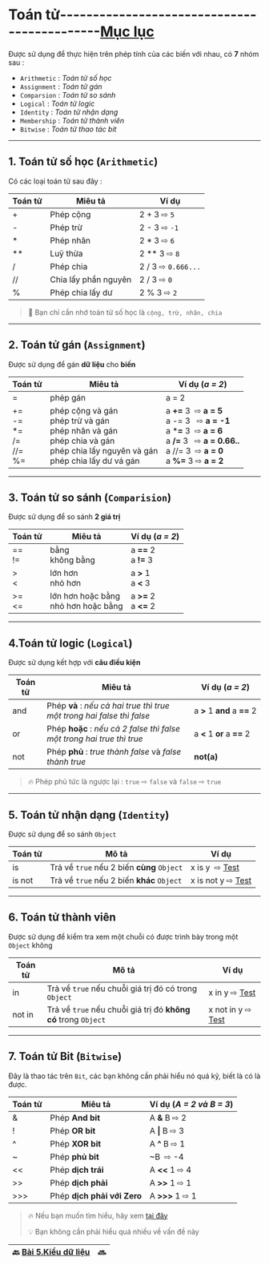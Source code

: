 # Toán tử--------------------------------------------[Mục lục](https://github.com/Zenfection/Python)

Được sử dụng để thực hiện trên phép tính của các biến với nhau, có **7** nhóm sau :

- `Arithmetic` : *Toán tử số học*
- `Assignment` : *Toán tử gán*
- `Comparsion` : *Toán tử so sánh*
- `Logical` : *Toán tử logic*
- `Identity` : *Toán tử nhận dạng*
- `Membership` : *Toán tử thành viên*
- `Bitwise` : *Toán tử thao tác bit*

---

## 1. Toán tử số học (`Arithmetic`)

Có các loại toán tử sau đây :

| Toán tử | Miêu tả              | Ví dụ              |
| ------- | -------------------- | ------------------ |
| +       | Phép cộng            | 2 + 3 ⇨ `5`        |
| -       | Phép trừ             | 2 - 3 ⇨ `-1`       |
| *       | Phép nhân            | 2 * 3 ⇨ `6`        |
| **      | Luỹ thừa             | 2 ** 3 ⇨ `8`       |
| /       | Phép chia            | 2 / 3 ⇨ `0.666...` |
| //      | Chia lấy phần nguyên | 2 / 3 ⇨ `0`        |
| %       | Phép chia lấy dư     | 2 % 3 ⇨ `2`        |

> 🤔 Bạn chỉ cần nhớ toán tử số học là `cộng, trừ, nhân, chia`

---

## 2. Toán tử gán (`Assignment`)

Được sử dụng để gán **dữ liệu** cho **biến**

| Toán tử                           | Miêu tả                                                                                                                               | Ví dụ (*a = 2*)                                                                                                                                                |
| --------------------------------- | ------------------------------------------------------------------------------------------------------------------------------------- | -------------------------------------------------------------------------------------------------------------------------------------------------------------- |
| =                                 | phép gán                                                                                                                              | a = 2                                                                                                                                                          |
| +=<br>-=<br>*=<br>/=<br>//=<br>%= | phép cộng và gán<br>phép trừ và gán<br>phép nhân và gán<br>phép chia và gán<br>phép chia lấy nguyên và gán<br>phép chia lấy dư vá gán | a **+=** 3  ⇨ **a = 5**<br>a -= 3   ⇨ **a = -1**<br>a ***=** 3  ⇨ **a = 6**<br>a **/=** 3   ⇨ **a = 0.66..**<br>a //= 3  ⇨ **a = 0**<br>a **%=** 3 ⇨ **a = 2** |

---

## 3. Toán tử so sánh (`Comparision`)

Được sử dụng để so sánh **2 giá trị**

| Toán tử  | Miêu tả                                | Ví dụ (*a = 2*)          |
| -------- | -------------------------------------- | ------------------------ |
| ==<br>!= | bằng<br>không bằng                     | a **==** 2<br>a **!=** 3 |
| ><br><   | lớn hơn<br>nhỏ hơn                     | a **>** 1<br>a **<** 3   |
| >=<br><= | lớn hơn hoặc bằng<br>nhỏ hơn hoặc bằng | a **>=** 2<br>a **<=** 2 |

---

## 4.Toán tử logic (`Logical`)

Được sử dụng kết hợp với **câu điều kiện**

| Toán tử | Miêu tả                                                                      | Ví dụ (*a = 2*)              |
| ------- | ---------------------------------------------------------------------------- | ---------------------------- |
| and     | Phép **và** : *nếu cả hai true thì true* <br>*một trong hai false thì false* | a **>** 1 **and** a **==** 2 |
| or      | Phép **hoặc** : *nếu cả 2 false thì false*<br>*một trong hai true thì true*  | a **<** 1 **or** a **==** 2  |
| not     | Phép **phủ** : *true thành false* và *false thành true*                      | **not(a)**                   |

> 🔥 Phép phủ tức là ngược lại : `true` ⇨ `false` và `false` ⇨ `true`

---

## 5. Toán tử nhận dạng (`Identity`)

Được sử dụng để so sánh `Object` 

| Toán tử | Mô tả                                      | Ví dụ                                                                                            |
| ------- | ------------------------------------------ | ------------------------------------------------------------------------------------------------ |
| is      | Trả về `true` nếu 2 biến **cùng** `Object` | x is y  ⇨ [Test](https://www.w3schools.com/python/trypython.asp?filename=demo_oper_identity1)    |
| is not  | Trả về `true` nếu 2 biến **khác** `Object` | x is not y ⇨ [Test](https://www.w3schools.com/python/trypython.asp?filename=demo_oper_identity2) |

---

## 6. Toán tử thành viên

Được sử dụng để kiểm tra xem một chuỗi có được trình bày trong một `Object` không 

| Toán tử | Mô tả                                                          | Ví dụ                                                                                              |
| ------- | -------------------------------------------------------------- | -------------------------------------------------------------------------------------------------- |
| in      | Trả về `true` nếu chuỗi giá trị đó có trong `Object`           | x in y ⇨ [Test](https://www.w3schools.com/python/trypython.asp?filename=demo_oper_membership1)     |
| not in  | Trả về `true` nếu chuỗi giá trị đó **không có** trong `Object` | x not in y ⇨ [Test](https://www.w3schools.com/python/trypython.asp?filename=demo_oper_membership2) |

---

## 7. Toán tử Bit (`Bitwise`)

Đây là thao tác trên `Bit`, các bạn không cần phải hiểu nó quá kỹ, biết là có là được.

| Toán tử | Miêu tả                     | Ví dụ (*A = 2 và B = 3*) |
| ------- | --------------------------- | ------------------------ |
| &       | Phép **And bit**            | A **&** B ⇨ 2            |
| !       | Phép **OR bit**             | A **\|** B ⇨ 3           |
| ^       | Phép **XOR bit**            | A **^** B ⇨ 1            |
| ~       | Phép **phủ bit**            | ~B  ⇨ -4                 |
| <<      | Phép **dịch trái**          | A **<<** 1 ⇨ 4           |
| >>      | Phép **dịch phải**          | A **>>** 1 ⇨ 1           |
| >>>     | Phép **dịch phải với Zero** | A **>>>** 1 ⇨ 1          |

> 🔥 Nếu bạn muốn tìm hiểu, hãy xem [tại đây](https://openplanning.net/12281/cac-toan-tu-bitwise)
> 
> 💡 Bạn không cần phải hiểu quá nhiều về vấn đề này

| 🔙  [Bài 5.Kiểu dữ liệu](https://github.com/Zenfection/Python/blob/main/Python%20Basic/5.Kieudulieu.md) | 🔜  |
| ------------------------------------------------------------------------------------------------------- | --- |